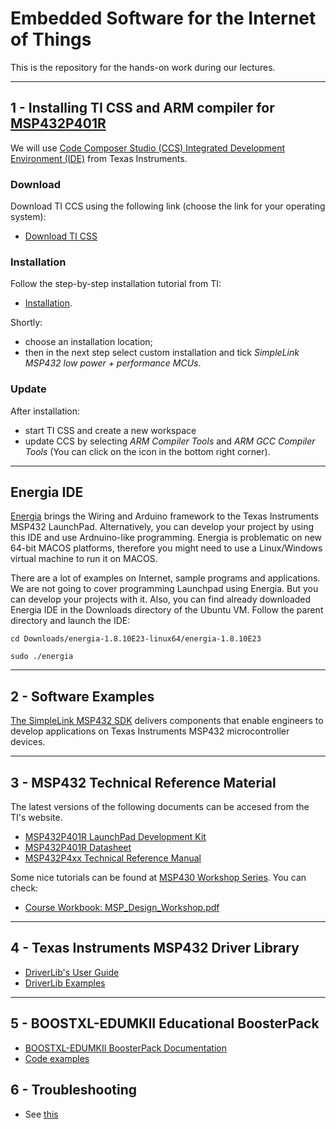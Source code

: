 # Embedded Software for the Internet of Things

This is the repository for the hands-on work during our lectures.

*** 

## 1 - Installing TI CSS and ARM compiler for [MSP432P401R](https://www.ti.com/product/MSP432P401R)

We will use [Code Composer Studio (CCS) Integrated Development Environment (IDE)](https://www.ti.com/tool/CCSTUDIO) from Texas Instruments. 

### Download
Download TI CCS using the following link (choose the link for your operating system):
- [Download TI CSS](https://www.ti.com/tool/download/CCSTUDIO)

### Installation
Follow the step-by-step installation tutorial from TI: 
- [Installation](https://software-dl.ti.com/ccs/esd/documents/users_guide_10.1.0/ccs_installation.html).

Shortly: 
- choose an installation location;
- then in the next step select custom installation and tick *SimpleLink MSP432 low power + performance MCUs*.

### Update 
After installation:
- start TI CSS and create a new workspace
- update CCS by selecting *ARM Compiler Tools* and *ARM GCC Compiler Tools* (You can click on the icon in the bottom right corner). 

* * *
## Energia IDE

[Energia](https://energia.nu/) brings the Wiring and Arduino framework to the Texas Instruments MSP432 LaunchPad. Alternatively, you can develop your project by using this IDE and use Ardnuino-like programming. Energia is problematic on new 64-bit MACOS platforms, therefore you might need to use a Linux/Windows virtual machine to run it on MACOS. 

There are a lot of examples on Internet, sample programs and applications. We are not going to cover programming Launchpad using Energia. But you can develop your projects with it. 
Also, you can find already downloaded Energia IDE in the Downloads directory of the Ubuntu VM. Follow the parent directory and launch the IDE:
	
	cd Downloads/energia-1.8.10E23-linux64/energia-1.8.10E23
	
	sudo ./energia

* * *

## 2 - Software Examples
[The SimpleLink MSP432 SDK](http://dev.ti.com/tirex/explore/node?devtools=MSP-EXP432P401R&node=ADoDWIZc5WTuUbxxkAgevQ__z-lQYNj__LATEST) 
delivers components that enable engineers to develop applications on Texas Instruments MSP432 microcontroller devices.

* * *

## 3 - MSP432 Technical Reference Material
The latest versions of the following documents can be accesed from the TI's website.
- [MSP432P401R LaunchPad Development Kit](slau597f.pdf)
- [MSP432P401R Datasheet](msp432p401r.pdf)
- [MSP432P4xx Technical Reference Manual](slau356i.pdf)

Some nice tutorials can be found at [MSP430 Workshop Series](https://training.ti.com/msp430-workshop-series). You can check:
- [Course Workbook:	MSP_Design_Workshop.pdf](http://software-dl.ti.com/trainingTTO/trainingTTO_public_sw/MSP_Design_Workshop/MSP_Design_Workshop.pdf)

* * *

## 4 - Texas Instruments MSP432 Driver Library
- [DriverLib's User Guide](MSP432_DriverLib_Users_Guide-MSP432P4xx-4_40_00_03.pdf)
- [DriverLib Examples](http://dev.ti.com/tirex/explore/node?devtools=MSP-EXP432P401R&node=AIaHSvjn.KjUNRDtdnUpsg__z-lQYNj__LATEST)

* * *

## 5 - BOOSTXL-EDUMKII Educational BoosterPack

- [BOOSTXL-EDUMKII BoosterPack Documentation](slau599a.pdf)
- [Code examples](http://dev.ti.com/tirex/explore/node?devtools=MSP-EXP432P401R&node=APxIJQJwn4jim9wefowLvw__z-lQYNj__LATEST&search=BOOSTXL)

## 6 - Troubleshooting
- See [this](Problems.md)
